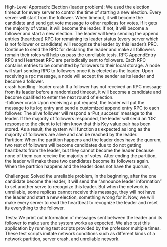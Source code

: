 High-Level Approach:
Election (leader problem):
We used the election timeout for every server to control the time of starting a new election. Every server will start from the follower. When timeout, it will become the candidate and send get vote message to other replicas for votes. If it gets the majority of votes, it will become the leader. If not, it will become a follower and start a new election. The leader will keep sending the append entries (heartbeat) RPC for remaining its leader status (every server which is not follower or candidate) will recognize the leader by this leader’s PRC. Continue to send the RPC for declaring the leader and make all followers remain their roles will help us pass the unreliable tests.
RPC
AppendEntry RPC and Heartbeat RPC are periodically sent to followers. Each RPC contains entries to be committed by followers to their local storage. A node will start sending RPC to followers once it is elected as the leader. Upon receiving a rpc message, a node will accept the sender as its leader and become a follower.  
crash handling
           -leader crash
            If a follower has not received an RPC message from its leader before a randomized timeout, it will become a candidate and become qualified to enter the next round of 
            election.   
           -follower crash
            Upon receiving a put request, the leader will put the message to its log entry and send 
            a customized append entry RPC to each follower. The alive follower will respond a 
            ‘Put_success’ message to the leader. If the majority of followers responded, the leader
will send an ‘OK’ response to the client to let him know that this Key value pair has been stored. As a result, the system will function as expected as long as the majority of followers are alive and can be reached by the leader.   
Partition: When the partition happens and the leader does have the quorum, two rest of followers will become candidates due to do not getting heartbeats from the leader, but they cannot become the leader because none of them can receive the majority of votes. After ending the partition, the leader will make these two candidates become its followers again. When the partition happens and the leader does not have the quorum, 

Challenges: Solved the unreliable problem, in the beginning, after the one candidate become the leader, it will send the “announce leader information” to set another serve to recognize this leader. But when the network is unreliable, some replicas cannot receive this message, they will not have the leader and start a new election, something wrong for it. Now, we will make every server to read the heartbeat to recognize the leader and reset its everything to the follower.

Tests:
We print out information of messages sent between the leader and its follower to make sure the system works as expected. We also test this application by running test scripts provided by the professor multiple times. These test scripts imitate   network conditions such as different kinds of a network partition, server crash, and unreliable network. 


